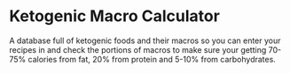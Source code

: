 # Ketogenic Macro Calculator

A database full of ketogenic foods and their macros so you can enter your recipes in and check the portions of macros to make sure your getting 70-75% calories from fat, 20% from protein and 5-10% from carbohydrates.